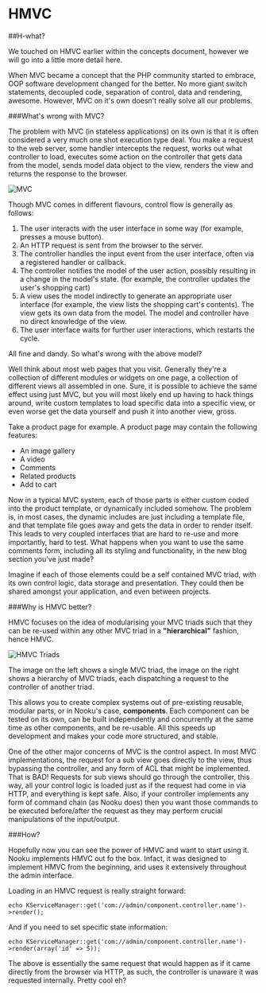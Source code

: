 # HMVC

##H-what?

We touched on HMVC earlier within the concepts document, however we will go into a little more detail here.

When MVC became a concept that the PHP community started to embrace, OOP software development changed for the better. No more giant switch statements, decoupled code, separation of control, data and rendering, awesome. However, MVC on it's own doesn't really solve all our problems. 


###What's wrong with MVC?

The problem with MVC (in stateless applications) on its own is that it is often considered a very much one shot execution type deal. You make a request to the web server, some handler intercepts the request, works out what controller to load, executes some action on the controller that gets data from the model, sends model data object to the view, renders the view and returns the response to the browser.


![MVC](http://motda.be/nooku/mvc1.jpg)

Though MVC comes in different flavours, control flow is generally as follows:

1. The user interacts with the user interface in some way (for example, presses a mouse button).
2. An HTTP request is sent from the browser to the server.
3. The controller handles the input event from the user interface, often via a registered handler or callback.
4. The controller notifies the model of the user action, possibly resulting in a change in the model's state. (for example, the controller updates the user's shopping cart)
5. A view uses the model indirectly to generate an appropriate user interface (for example, the view lists the shopping cart's contents). The view gets its own data from the model. The model and controller have no direct knowledge of the view.
6. The user interface waits for further user interactions, which restarts the cycle.

All fine and dandy. So what's wrong with the above model?

Well think about most web pages that you visit. Generally they're a collection of different modules or widgets on one page, a collection of different views all assembled in one. Sure, it is possible to achieve the same effect using just MVC, but you will most likely end up having to hack things around, write custom templates to load specific data into a specific view, or even worse get the data yourself and push it into another view, gross.

Take a product page for example. A product page may contain the following features:

* An image gallery
* A video
* Comments
* Related products
* Add to cart

Now in a typical MVC system, each of those parts is either custom coded into the product template, or dynamically included somehow. The problem is, in most cases, the dynamic includes are just including a template file, and that template file goes away and gets the data in order to render itself. This leads to very coupled interfaces that are hard to re-use and more importantly, hard to test. What happens when you want to use the same comments form, including all its styling and functionality, in the new blog section you've just made? 

Imagine if each of those elements could be a self contained MVC triad, with its own control logic, data storage and presentation. They could then be shared amongst your application, and even between projects.

###Why is HMVC better?

HMVC focuses on the idea of modularising your MVC triads such that they can be re-used within any other MVC triad in a **"hierarchical"** fashion, hence HMVC.

![HMVC Triads](https://github.com/oligriffiths/nooku-docs/blob/resources/images/hmvc.png?raw=true)

The image on the left shows a single MVC triad, the image on the right shows a hierarchy of MVC triads, each dispatching a request to the controller of another triad.

This allows you to create complex systems out of pre-existing reusable, modular parts, or in Nooku's case, **components**. Each component can be tested on its own, can be built independently and concurrently at the same time as other components, and be re-usable. All this speeds up development and makes your code more structured, and stable. 

One of the other major concerns of MVC is the control aspect. In most MVC implementations, the request for a sub view goes directly to the view, thus bypassing the controller, and any form of ACL that might be implemented. That is BAD! Requests for sub views should go through the controller, this way, all your control logic is loaded just as if the request had come in via HTTP, and everything is kept safe. Also, if your controller implements any form of command chain (as Nooku does) then you want those commands to be executed before/after the request as they may perform crucial manipulations of the input/output.

###How?

Hopefully now you can see the power of HMVC and want to start using it. Nooku implements HMVC out fo the box. Infact, it was designed to implement HMVC from the beginning, and uses it extensively throughout the admin interface.

Loading in an HMVC request is really straight forward:

	echo KServiceManager::get('com://admin/component.controller.name')->render();

And if you need to set specific state information:

	echo KServiceManager::get('com://admin/component.controller.name')->render(array('id' => 5));

The above is essentially the same request that would happen as if it came directly from the browser via HTTP, as such, the controller is unaware it was requested internally. Pretty cool eh?
